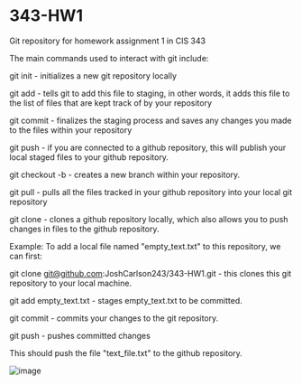 # 343-HW1
Git repository for homework assignment 1 in CIS 343

The main commands used to interact with git include:

git init - initializes a new git repository locally

git add <filename> - tells git to add this file to staging, in other words, it adds this file to the list of files that are kept track of by your repository

git commit - finalizes the staging process and saves any changes you made to the files within your repository

git push - if you are connected to a github repository, this will publish your local staged files to your github repository.

git checkout -b <branchname> - creates a new branch within your repository.

git pull - pulls all the files tracked in your github repository into your local git repository

git clone <repository ssh address> - clones a github repository locally, which also allows you to push changes in files to the github repository.

Example:
To add a local file named "empty_text.txt" to this repository, we can first:

git clone git@github.com:JoshCarlson243/343-HW1.git - this clones this git repository to your local machine.

git add empty_text.txt - stages empty_text.txt to be committed.

git commit - commits your changes to the git repository.

git push - pushes committed changes 

This should push the file "text_file.txt" to the github repository.



![image](https://github.com/user-attachments/assets/6444e888-6f89-47ea-ad7a-2e6e1d3ab650)

